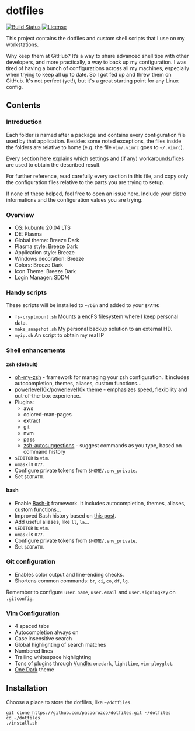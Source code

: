 # dotfiles

[![Build Status][build-badge]][build]
[![License][license-badge]][license]

This project contains the dotfiles and custom shell scripts that I use on my workstations.

Why keep them at GitHub? It’s a way to share advanced shell tips with other developers, and more practically, a way to back up my configuration. I was tired of having a bunch of configurations across all my machines, especially when trying to keep all up to date. So I got fed up and threw them on GitHub. It's not perfect (yet!), but it's a great starting point for any Linux config.

Contents
-----

### Introduction
Each folder is named after a package and contains every configuration file used by that application. Besides some noted exceptions, the files inside the folders are relative to home (e.g. the file `vim/.vimrc` goes to `~/.vimrc`).

Every section here explains which settings and (if any) workarounds/fixes are used to obtain the described result.

For further reference, read carefully every section in this file, and copy only the configuration files relative to the parts you are trying to setup.

If none of these helped, feel free to open an issue here. Include your distro informations and the configuration values you are trying.

### Overview
- OS: kubuntu 20.04 LTS
- DE: Plasma
- Global theme: Breeze Dark
- Plasma style: Breeze Dark
- Application style: Breeze
- Windows decoration: Breeze
- Colors: Breeze Dark
- Icon Theme: Breeze Dark
- Login Manager: SDDM

### Handy scripts
These scripts will be installed to `~/bin` and added to your `$PATH`:

* `fs-cryptmount.sh` Mounts a encFS filesystem where I keep personal data.
* `make_snapshot.sh` My personal backup solution to an external HD.
* `myip.sh` An script to obtain my real IP

### Shell enhancements

#### zsh (default)
* [oh-my-zsh](https://github.com/robbyrussell/oh-my-zsh) - framework for managing your zsh configuration. It includes autocompletion, themes, aliases, custom functions...
* [powerlevel10k/powerlevel10k](https://github.com/romkatv/powerlevel10k) theme - emphasizes speed, flexibility and out-of-the-box experience.
* Plugins:
   * aws
   * colored-man-pages
   * extract
   * git
   * nvm
   * pass
   * [zsh-autosuggestions](https://github.com/zsh-users/zsh-autosuggestions) - suggest commands as you type, based on command history
* `$EDITOR` is `vim`.
* `umask` is `077`.
* Configure private tokens from `$HOME/.env_private`.
* Set `$GOPATH`.

#### bash
* Enable [Bash-it](https://github.com/Bash-it/bash-it) framework. It includes autocompletion, themes, aliases, custom functions...
* Improved Bash history based on [this post](https://www.digitalocean.com/community/tutorials/how-to-use-bash-history-commands-and-expansions-on-a-linux-vps).
* Add useful aliases, like `ll`, `la`...
* `$EDITOR` is `vim`.
* `umask` is `077`.
* Configure private tokens from `$HOME/.env_private`.
* Set `$GOPATH`.

### Git configuration
* Enables color output and line-ending checks.
* Shortens common commands: `br`, `ci`, `co`, `df`, `lg`.

Remember to configure `user.name`, `user.email` and `user.signingkey` on `.gitconfig`.

### Vim Configuration
- 4 spaced tabs
- Autocompletion always on
- Case insensitive search
- Global highlighting of search matches
- Numbered lines
- Trailing whitespace highlighting
- Tons of plugins through [Vundle](https://github.com/VundleVim/Vundle.vim): `onedark`, `lightline`, `vim-ployglot`.
- [One Dark](https://github.com/joshdick/onedark.vim) theme


## Installation
Choose a place to store the dotfiles, like `~/dotfiles`.

```
git clone https://github.com/pacoorozco/dotfiles.git ~/dotfiles
cd ~/dotfiles
./install.sh
```

[license]: https://github.com/pacoorozco/dotfiles
[license-badge]: https://img.shields.io/github/license/pacoorozco/dotfiles.svg?style=flat-square
[build]: https://travis-ci.org/pacoorozco/dotfiles
[build-badge]: https://travis-ci.org/pacoorozco/dotfiles.svg